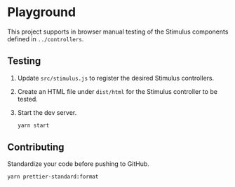 # Playground

This project supports in browser manual testing of the Stimulus components defined in `../controllers`.

## Testing

1. Update `src/stimulus.js` to register the desired Stimulus controllers.
1. Create an HTML file under `dist/html` for the Stimulus controller to be tested.
1. Start the dev server.

    ```sh
    yarn start
    ```

## Contributing

Standardize your code before pushing to GitHub.

```sh
yarn prettier-standard:format
```
